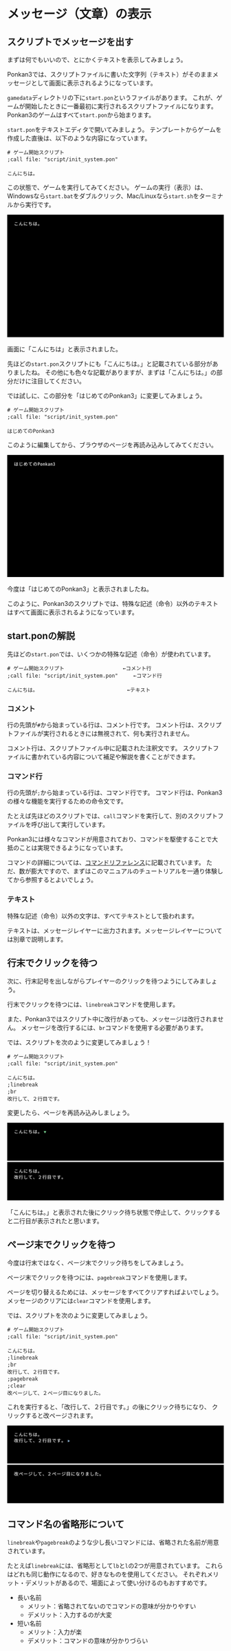 # メッセージ（文章）の表示

## スクリプトでメッセージを出す

まずは何でもいいので、とにかくテキストを表示してみましょう。

Ponkan3では、スクリプトファイルに書いた文字列（テキスト）がそのままメッセージとして画面に表示されるようになっています。

`gamedata`ディレクトリの下に`start.pon`というファイルがあります。
これが、ゲームが開始したときに一番最初に実行されるスクリプトファイルになります。
Ponkan3のゲームはすべて`start.pon`から始まります。

`start.pon`をテキストエディタで開いてみましょう。
テンプレートからゲームを作成した直後は、以下のような内容になっています。

```plain
# ゲーム開始スクリプト
;call file: "script/init_system.pon"

こんにちは。
```

この状態で、ゲームを実行してみてください。
ゲームの実行（表示）は、Windowsなら`start.bat`をダブルクリック、Mac/Linuxなら`start.sh`をターミナルから実行です。

![こんにちは](image/message_01.png)

画面に「こんにちは」と表示されました。

先ほどの`start.pon`スクリプトにも「こんにちは。」と記載されている部分がありましたね。
その他にも色々な記載がありますが、まずは「こんにちは。」の部分だけに注目してください。

では試しに、この部分を「はじめてのPonkan3」に変更してみましょう。

```plain
# ゲーム開始スクリプト
;call file: "script/init_system.pon"

はじめてのPonkan3
```

このように編集してから、ブラウザのページを再読み込みしてみてください。

![はじめてのPonkan3](image/message_02.png)

今度は「はじめてのPonkan3」と表示されましたね。

このように、Ponkan3のスクリプトでは、特殊な記述（命令）以外のテキストはすべて画面に表示されるようになっています。

## start.ponの解説

先ほどの`start.pon`では、いくつかの特殊な記述（命令）が使われています。

```plain
# ゲーム開始スクリプト                   ←コメント行
;call file: "script/init_system.pon"     ←コマンド行

こんにちは。                             ←テキスト
```

### コメント

行の先頭が`#`から始まっている行は、コメント行です。
コメント行は、スクリプトファイルが実行されるときには無視されて、何も実行されません。

コメント行は、スクリプトファイル中に記載された注釈文です。
スクリプトファイルに書かれている内容について補足や解説を書くことができます。

### コマンド行

行の先頭が`;`から始まっている行は、コマンド行です。
コマンド行は、Ponkan3の様々な機能を実行するための命令文です。

たとえば先ほどのスクリプトでは、`call`コマンドを実行して、別のスクリプトファイルを呼び出して実行しています。

Ponkan3には様々なコマンドが用意されており、コマンドを駆使することで大抵のことは実現できるようになっています。

コマンドの詳細については、[コマンドリファレンス](../command_ref.md)に記載されています。
ただ、数が膨大ですので、まずはこのマニュアルのチュートリアルを一通り体験してから参照するとよいでしょう。

### テキスト

特殊な記述（命令）以外の文字は、すべてテキストとして扱われます。

テキストは、メッセージレイヤーに出力されます。メッセージレイヤーについては別章で説明します。

## 行末でクリックを待つ

次に、行末記号を出しながらプレイヤーのクリックを待つようにしてみましょう。

行末でクリックを待つには、`linebreak`コマンドを使用します。

また、Ponkan3ではスクリプト中に改行があっても、メッセージは改行されません。
メッセージを改行するには、`br`コマンドを使用する必要があります。

では、スクリプトを次のように変更してみましょう！

```plain
# ゲーム開始スクリプト
;call file: "script/init_system.pon"

こんにちは。
;linebreak
;br
改行して、２行目です。
```

変更したら、ページを再読み込みしましょう。

![一行目](image/message_03.png)
![二行目](image/message_04.png)

「こんにちは。」と表示された後にクリック待ち状態で停止して、クリックすると二行目が表示されたと思います。

## ページ末でクリックを待つ

今度は行末ではなく、ページ末でクリック待ちをしてみましょう。

ページ末でクリックを待つには、`pagebreak`コマンドを使用します。

ページを切り替えるためには、メッセージをすべてクリアすればよいでしょう。
メッセージのクリアには`clear`コマンドを使用します。

では、スクリプトを次のように変更してみましょう。

```plain
# ゲーム開始スクリプト
;call file: "script/init_system.pon"

こんにちは。
;linebreak
;br
改行して、２行目です。
;pagebreak
;clear
改ページして、２ページ目になりました。
```

これを実行すると、「改行して、２行目です。」の後にクリック待ちになり、
クリックすると改ページされます。

![一行目](image/message_05.png)
![二行目](image/message_06.png)

## コマンド名の省略形について

`linebreak`や`pagebreak`のような少し長いコマンドには、省略された名前が用意されています。

たとえば`linebreak`には、省略形として`lb`と`l`の2つが用意されています。
これらはどれも同じ動作になるので、好きなものを使用してください。
それぞれメリット・デメリットがあるので、場面によって使い分けるのもおすすめです。

- 長い名前
    - メリット：省略されてないのでコマンドの意味が分かりやすい
    - デメリット：入力するのが大変
- 短い名前
    - メリット：入力が楽
    - デメリット：コマンドの意味が分かりづらい
